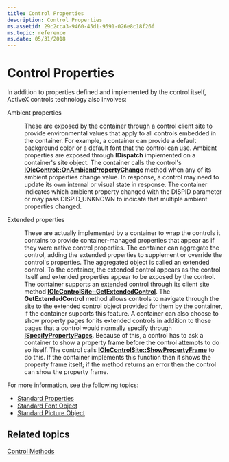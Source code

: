 ```yaml
---
title: Control Properties
description: Control Properties
ms.assetid: 29c2cca3-9460-45d1-9591-026e8c18f26f
ms.topic: reference
ms.date: 05/31/2018
---
```


# Control Properties

In addition to properties defined and implemented by the control itself, ActiveX controls technology also involves:

<dl> <dt>

<span id="Ambient_properties"></span><span id="ambient_properties"></span><span id="AMBIENT_PROPERTIES"></span>Ambient properties
</dt> <dd>

These are exposed by the container through a control client site to provide environmental values that apply to all controls embedded in the container. For example, a container can provide a default background color or a default font that the control can use. Ambient properties are exposed through **IDispatch** implemented on a container's site object. The container calls the control's [**IOleControl::OnAmbientPropertyChange**](/windows/desktop/api/OCIdl/nf-ocidl-iolecontrol-onambientpropertychange) method when any of its ambient properties change value. In response, a control may need to update its own internal or visual state in response. The container indicates which ambient property changed with the DISPID parameter or may pass DISPID\_UNKNOWN to indicate that multiple ambient properties changed.

</dd> <dt>

<span id="Extended_properties"></span><span id="extended_properties"></span><span id="EXTENDED_PROPERTIES"></span>Extended properties
</dt> <dd>

These are actually implemented by a container to wrap the controls it contains to provide container-managed properties that appear as if they were native control properties. The container can aggregate the control, adding the extended properties to supplement or override the control's properties. The aggregated object is called an extended control. To the container, the extended control appears as the control itself and extended properties appear to be exposed by the control. The container supports an extended control through its client site method [**IOleControlSite::GetExtendedControl**](/windows/desktop/api/OCIdl/nf-ocidl-iolecontrolsite-getextendedcontrol). The **GetExtendedControl** method allows controls to navigate through the site to the extended control object provided for them by the container, if the container supports this feature. A container can also choose to show property pages for its extended controls in addition to those pages that a control would normally specify through [**ISpecifyPropertyPages**](/windows/desktop/api/OCIdl/nn-ocidl-ispecifypropertypages). Because of this, a control has to ask a container to show a property frame before the control attempts to do so itself. The control calls [**IOleControlSite::ShowPropertyFrame**](/windows/desktop/api/OCIdl/nf-ocidl-iolecontrolsite-showpropertyframe) to do this. If the container implements this function then it shows the property frame itself; if the method returns an error then the control can show the property frame.

</dd> </dl>

For more information, see the following topics:

-   [Standard Properties](standard-properties.md)
-   [Standard Font Object](standard-font-object.md)
-   [Standard Picture Object](standard-picture-object.md)

## Related topics

<dl> <dt>

[Control Methods](control-methods.md)
</dt> </dl>

 

 




